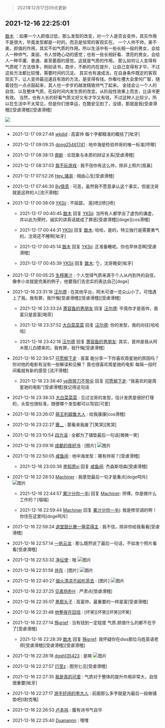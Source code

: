 > 2021年12月17日09点更新
<link rel="stylesheet" href="https://cdn.jsdelivr.net/gh/taotie6/sampleJSON@main/css/photo_show.css">
<meta name="referrer" content="no-referrer" />


 ## 2021-12-16 22:25:01 

 [㪚木](https://www.coolapk.com/feed/32174272?shareKey=NDBjY2NlMjY4MWNmNjFiYjU0YTI~) ：如果一个人颜值过低，那么发型的改变，对一个人是否会变帅，其实作用不是很大，毕竟发型都是一时的，而丑是恒常的客观实在。
一个人帅不帅，美不美，颜值的作用，其实不如气质的作用。所以生活中有一些长相一般的男女，会给人一种帅气、美丽、令人惊艳心动的感觉；也有一些长相好看、漂亮的男女<!--break-->，会给人一种平庸、普通、甚至萎靡的感觉。这就是气质的作用。
那么如何让人变得有气质呢？方法很多，例如读书，跑步，不断的内在提升，让自己变得有才华，不过这些方法都比较慢，需要时间的沉淀。
其实也有速成法，在自身条件既定的客观现实下，让人变帅最迅速且有效的方法，是变得有钱。你看吐槽大会里何广智，随着钱包一点点鼓起来，其人也一步步的越发精致帅气了起来。
金钱会让一个人的自信、以及整体气质，在段时间内发生质的改变。从阶段性效果上而言，比读书更有效。
当然，也有人长的好看气质又好又有才华又有钱，不过这种人比较少，所以在生活中不太常见，但是你们很幸运，在酷安见到了，没错，那就是我[受虐滑稽][受虐滑稽][受虐滑稽] 

<div class="album">
<img class="img-item" src="https://image.coolapk.com/feed/2021/0621/00/1744396_ef122dd2_6180_2721@207x140.gif" />
</div>

 ------- 

- 2021-12-17 09:27:48 [wkdid](uid=872292) : 高富帅   每个字都精准的概括了[呲牙] 

- 2021-12-17 09:09:25 [dong25461741](uid=1268657) : 地中海是检验帅哥的唯一标准[哼唧] 

- 2021-12-17 08:38:13 [南断](uid=1225983) : 论现象与本质的辩证关系[受虐滑稽] 

- 2021-12-17 08:37:03 [我不玩游戏](uid=3058829) : 我不信你有这么帅，除非上照片[抠鼻] 

- 2021-12-17 07:52:26 [Hey_骚哥](uid=3677651) : 相由心生[受虐滑稽] 

- 2021-12-17 07:46:30 [By情意](uid=2227064) : 可恶，虽然我不愿意承认这个事实，但是沈哥就是这样的人[流汗滑稽] 

- 2021-12-17 00:38:09 [YKSii](uid=2291498) : 不摇碧。 莲[喷][喷][喷] 

    - 2021-12-17 00:40:45 [㪚木](uid=1081091) 回复 [YKSii](uid=2291498): 当所有人都学会了虚伪的谦虚，并以此为荣时，诚实的讲真话就成了罪恶[受虐滑稽][doge][cos滑稽] 

    - 2021-12-17 00:44:31 [YKSii](uid=2291498) 回复 [㪚木](uid=1081091): 哈哈，是的，特立独行是需要勇气的，沈哥还不睡啊[呲牙] 

    - 2021-12-17 00:45:14 [㪚木](uid=1081091) 回复 [YKSii](uid=2291498): 正准备睡呢。你也早休息啊[受虐滑稽] 

    - 2021-12-17 00:45:39 [YKSii](uid=2291498) 回复 [㪚木](uid=1081091): 👌，沈哥晚安[呲牙] 

- 2021-12-17 00:05:25 [生榨果汁](uid=1430379) : 个人觉得气质来源于个人从内到外的自信，像李小龙就是完美的例子，他要我们去忠实的表达自己[doge] 

- 2021-12-16 23:31:18 [汪尔德](uid=1595236) : 在其他平台，阿木可谓一览众山小了。可惜遇上了我。我有罪，我忏悔[受虐滑稽][受虐滑稽][受虐滑稽] 

    - 2021-12-16 23:33:24 [萧容鱼的男朋友](uid=2377889) 回复 [汪尔德](uid=1595236): 毕竟你才是首帅，首富只是首富[喝茶] 

    - 2021-12-16 23:37:52 [大白菜菜菜](uid=2081020) 回复 [汪尔德](uid=1595236): 你的发型，我的向往[哈哈哈] 

    - 2021-12-16 23:42:16 [汪尔德](uid=1595236) 回复 [萧容鱼的男朋友](uid=2377889): 其实，首帅是我从阿木那儿白嫖来的，我有罪，我忏悔[受虐滑稽] 

- 2021-12-16 22:39:57 [可愿柳下走](uid=1820913) : 首富 能分享一下你喜欢周星驰的原因吗？你对他的电影有没有一些解读和见解？ 我也很喜欢周星驰的电影 每隔一段时间看就有新的感受 [流汗滑稽] 

    - 2021-12-16 23:38:40 [ye雨带刀不带伞](uid=1719173) 回复 [可愿柳下走](uid=1820913): “我喜欢的是周星驰的电影”[受虐滑稽]我记得这句话 

- 2021-12-16 23:38:33 [大白菜菜菜](uid=2081020) : 见过沈哥的发型，估计发质是很好打理的，头型也很标准，随便哪个发型都可以驾驭[可爱] 

- 2021-12-16 23:26:07 [萌王利姆鲁大人](uid=4048495) : 给我康康[cos滑稽] 

- 2021-12-16 23:22:27 [霽__](uid=2393793) : 那看来我废了[笑哭][笑哭] 

- 2021-12-16 23:10:54 [四方滚](uid=851755) : 全都为了铺垫最后一句话[微微一笑] 

- 2021-12-16 23:09:16 [成都的夜好冷](uid=1296546) : [图片] ![图片](https://image.coolapk.com/feed/2021/1209/14/3435536_e8b43536_1317_9352_330@68x68.gif)

- 2021-12-16 22:50:05 [咸鱼闲](uid=3783511) : 地中海发型：哪有帅哥？[受虐滑稽] 

    - 2021-12-16 23:00:36 [李知恩xi](uid=2568820) 回复 [咸鱼闲](uid=3783511): 杰森斯坦森[受虐滑稽] 

- 2021-12-16 22:28:53 [Machiner](uid=3114536) : 我感觉最后一句才是重点[doge呵斥] ![图片](https://image.coolapk.com/feed/2021/1216/22/3114536_1d0c6d85_4932_4329_124@230x342.jpeg)

    - 2021-12-16 22:44:57 [果汁分你一半i](uid=1675026) 回复 [Machiner](uid=3114536): 师傅，你是做什么工作的？[喵喵] 

    - 2021-12-16 22:59:44 [Machiner](uid=3114536) 回复 [果汁分你一半i](uid=1675026): 我是修空调的啊！你住在这里吗[doge呵斥] 

- 2021-12-16 22:59:24 [退堂鼓比赛一等奖得主](uid=2689677) : 我不信，除非你给我看看[受虐滑稽] 

- 2021-12-16 22:57:14 [一帆云龙](uid=659185) : 那么既然说了最后一句话，不如发个照片看看[受虐滑稽] 

- 2021-12-16 22:53:32 [净坛使](uid=1518317) : 哦 ![图片](https://image.coolapk.com/feed/2021/1216/22/1518317_ee6add8a_6412_112_69@240x240.jpeg)

- 2021-12-16 22:51:58 [并存](uid=1248138) : [图片] ![图片](https://image.coolapk.com/feed/2021/1216/22/1248138_fd515ff7_6312_5842_425@612x852.jpeg)

- 2021-12-16 22:40:27 [烟火清凉不如吃茶去](uid=4279524) : [图片] ![图片](https://image.coolapk.com/feed/2021/1216/22/4279524_75c1fd18_5627_0099_852@84x78.gif)

- 2021-12-16 22:37:25 [见素抱朴H](uid=1014158) : 严肃点[受虐滑稽] 

- 2021-12-16 22:35:07 [黑帮头子](uid=2838832) : 高富帅，最重要的一样是富[受虐滑稽] 

- 2021-12-16 22:31:48 [他整夜在回信](uid=11203180) : [坏笑][坏笑][坏笑][坏笑] 

- 2021-12-16 22:27:14 [殇grief](uid=4392516) : 当有钱到一定程度 气质.颜值什么的都不在乎了[受虐滑稽] 

    - 2021-12-16 22:28:39 [㪚木](uid=1081091) 回复 [殇grief](uid=4392516): 我怀疑你在diss那位马姓英语老师[受虐滑稽][受虐滑稽][受虐滑稽] 

- 2021-12-16 22:28:18 [dgsh135423](uid=2175369) : 是嘛 ![图片](https://image.coolapk.com/feed/2021/1216/22/2175369_545de504_4897_5596_461@198x144.jpeg)

- 2021-12-16 22:27:57 [行至z](uid=582810) : 图穷匕见[受虐滑稽] 

- 2021-12-16 22:27:35 [我是真的可爱](uid=731138) : 气质对于整体的提升作用非常大，自信很重要[呲牙] 

- 2021-12-16 22:27:17 [游手好闲的李大人](uid=1704844) : 前面那么多字就是为最后一段做铺垫吧[t耐克嘴] 

- 2021-12-16 22:26:53 [卢本祎](uid=2851774) : 腹有诗书气自华 

- 2021-12-16 22:25:40 [Duanannn](uid=3155084) : 嘿嘿 

